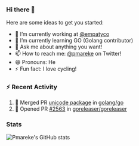 ### Hi there 👋

Here are some ideas to get you started:

- 🔭 I’m currently working at [@empatyco](https://github.com/empathyco)
- 🌱 I’m currently learning GO (Golang contributor)
- 💬 Ask me about anything you want!
- 📫 How to reach me: [@pmareke](twitter.com/pmareke) on Twitter!
- 😄 Pronouns: He
- ⚡ Fun fact: I love cycling!

### :zap: Recent Activity

<!--START_SECTION:activity-->
1. 💪 Merged PR [unicode package](https://github.com/golang/go/blob/master/src/unicode/example_test.go) in [golang/go](https://github.com/golang/go)
2. 💪 Opened PR [#2563](https://github.com/goreleaser/goreleaser/pull/2563) in [goreleaser/goreleaser](https://github.com/goreleaser/goreleaser)
<!--END_SECTION:activity-->

### Stats
![Pmareke's GitHub stats](https://github-readme-stats.vercel.app/api?username=pmareke&theme=dark&show_icons=true) 
